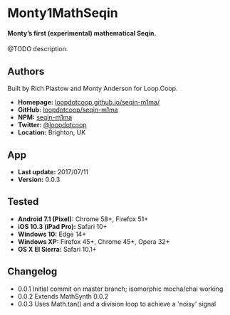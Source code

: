 # Monty1MathSeqin

#### Monty’s first (experimental) mathematical Seqin.

@TODO description.


Authors
-------
Built by Rich Plastow and Monty Anderson for Loop.Coop.

+ __Homepage:__     [loopdotcoop.github.io/seqin-m1ma/](https://loopdotcoop.github.io/seqin-m1ma/)
+ __GitHub:__       [loopdotcoop/seqin-m1ma](https://github.com/loopdotcoop/seqin-m1ma)
+ __NPM:__          [seqin-m1ma](https://www.npmjs.com/package/seqin-m1ma)
+ __Twitter:__      [@loopdotcoop](https://twitter.com/loopdotcoop)
+ __Location:__     Brighton, UK


App
---
+ __Last update:__  2017/07/11
+ __Version:__      0.0.3


Tested
------
+ __Android 7.1 (Pixel):__  Chrome 58+, Firefox 51+
+ __iOS 10.3 (iPad Pro):__  Safari 10+
+ __Windows 10:__           Edge 14+
+ __Windows XP:__           Firefox 45+, Chrome 45+, Opera 32+
+ __OS X El Sierra:__       Safari 10.1+


Changelog
---------
+ 0.0.1       Initial commit on master branch; isomorphic mocha/chai working
+ 0.0.2       Extends MathSynth 0.0.2
+ 0.0.3       Uses Math.tan() and a division loop to achieve a 'noisy' signal
